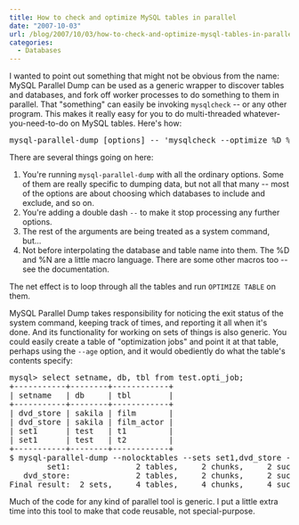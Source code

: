 ```yaml
---
title: How to check and optimize MySQL tables in parallel
date: "2007-10-03"
url: /blog/2007/10/03/how-to-check-and-optimize-mysql-tables-in-parallel/
categories:
  - Databases
---
```

I wanted to point out something that might not be obvious from the name: MySQL Parallel Dump can be used as a generic wrapper to discover tables and databases, and fork off worker processes to do something to them in parallel. That "something" can easily be invoking `mysqlcheck` -- or any other program. This makes it really easy for you to do multi-threaded whatever-you-need-to-do on MySQL tables. Here's how:

<pre>mysql-parallel-dump [options] -- 'mysqlcheck --optimize %D %N'</pre>

There are several things going on here:

1.  You're running `mysql-parallel-dump` with all the ordinary options. Some of them are really specific to dumping data, but not all that many -- most of the options are about choosing which databases to include and exclude, and so on.
2.  You're adding a double dash `--` to make it stop processing any further options.
3.  The rest of the arguments are being treated as a system command, but&#8230; 
4.  Not before interpolating the database and table name into them. The %D and %N are a little macro language. There are some other macros too -- see the documentation.

The net effect is to loop through all the tables and run `OPTIMIZE TABLE` on them.

MySQL Parallel Dump takes responsibility for noticing the exit status of the system command, keeping track of times, and reporting it all when it's done. And its functionality for working on sets of things is also generic. You could easily create a table of "optimization jobs" and point it at that table, perhaps using the `--age` option, and it would obediently do what the table's contents specify:

<pre>mysql> select setname, db, tbl from test.opti_job;
+-----------+--------+------------+
| setname   | db     | tbl        |
+-----------+--------+------------+
| dvd_store | sakila | film       | 
| dvd_store | sakila | film_actor | 
| set1      | test   | t1         | 
| set1      | test   | t2         | 
+-----------+--------+------------+
$ mysql-parallel-dump --nolocktables --sets set1,dvd_store --settable test.opti_job -- 'mysqlcheck --optimize %D %N > /dev/null'
        set1:              2 tables,     2 chunks,     2 successes,  0 failures,  0.14 wall-clock time,  0.17 dump time
   dvd_store:              2 tables,     2 chunks,     2 successes,  0 failures,  0.51 wall-clock time,  0.85 dump time
Final result:  2 sets,     4 tables,     4 chunks,     4 successes,  0 failures,  0.65 wall-clock time,  1.02 dump time
</pre>

Much of the code for any kind of parallel tool is generic. I put a little extra time into this tool to make that code reusable, not special-purpose.
